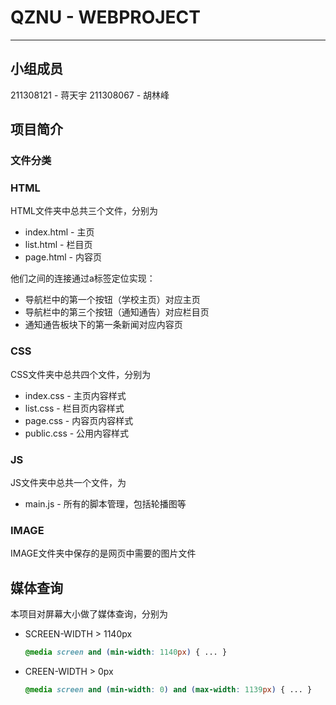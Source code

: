 # QZNU - WEBPROJECT

------

## 小组成员

211308121 - 蒋天宇
211308067 - 胡林峰

## 项目简介

### 文件分类

### HTML

HTML文件夹中总共三个文件，分别为

+ index.html - 主页
+ list.html - 栏目页
+ page.html - 内容页

他们之间的连接通过a标签定位实现：

+ 导航栏中的第一个按钮（学校主页）对应主页
+ 导航栏中的第三个按钮（通知通告）对应栏目页
+ 通知通告板块下的第一条新闻对应内容页

### CSS

CSS文件夹中总共四个文件，分别为

+ index.css - 主页内容样式
+ list.css - 栏目页内容样式
+ page.css - 内容页内容样式
+ public.css - 公用内容样式

### JS

JS文件夹中总共一个文件，为

+ main.js - 所有的脚本管理，包括轮播图等

### IMAGE

IMAGE文件夹中保存的是网页中需要的图片文件

## 媒体查询

本项目对屏幕大小做了媒体查询，分别为

+ SCREEN-WIDTH > 1140px

  ```css
  @media screen and (min-width: 1140px) { ... }
  ```

+ CREEN-WIDTH > 0px

  ```css
  @media screen and (min-width: 0) and (max-width: 1139px) { ... }
  ```

